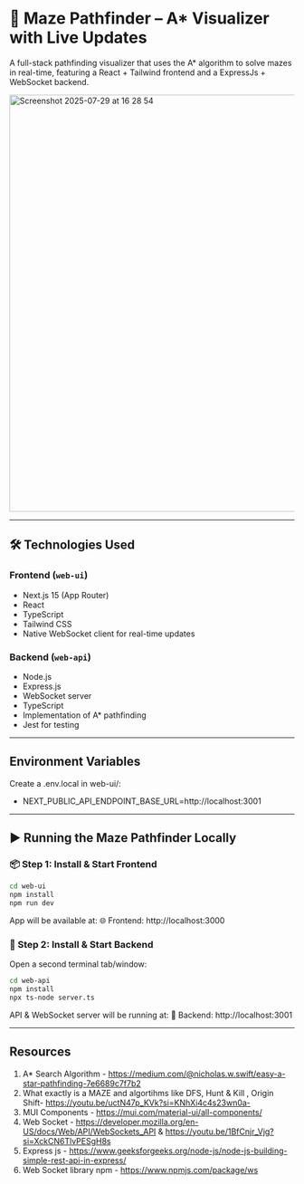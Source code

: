 # 🧭 Maze Pathfinder – A* Visualizer with Live Updates

A full-stack pathfinding visualizer that uses the A* algorithm to solve mazes in real-time, featuring a React + Tailwind frontend and a ExpressJs + WebSocket backend.

<img width="665" height="737" alt="Screenshot 2025-07-29 at 16 28 54" src="https://github.com/user-attachments/assets/76ea5f20-2ed0-4260-a0bb-a690b3a72c81" />

---

## 🛠️ Technologies Used

### **Frontend (`web-ui`)**
- Next.js 15 (App Router)
- React
- TypeScript
- Tailwind CSS
- Native WebSocket client for real-time updates

### **Backend (`web-api`)**
- Node.js
- Express.js
- WebSocket server
- TypeScript
- Implementation of A* pathfinding
- Jest for testing
  
---
## Environment Variables

Create a .env.local in web-ui/:
- NEXT_PUBLIC_API_ENDPOINT_BASE_URL=http://localhost:3001

---
## ▶️ Running the Maze Pathfinder Locally

### 📦 Step 1: Install & Start Frontend

```bash
cd web-ui
npm install
npm run dev
```

App will be available at:
🌐 Frontend: http://localhost:3000

### 🔧 Step 2: Install & Start Backend
Open a second terminal tab/window:

```bash
cd web-api 
npm install
npx ts-node server.ts
```

API & WebSocket server will be running at:
🔌 Backend: http://localhost:3001

---
## Resources
1. A* Search Algorithm - https://medium.com/@nicholas.w.swift/easy-a-star-pathfinding-7e6689c7f7b2 
2. What exactly is a MAZE and algortihms like DFS, Hunt & Kill , Origin Shift- https://youtu.be/uctN47p_KVk?si=KNhXi4c4s23wn0a-
3. MUI Components - https://mui.com/material-ui/all-components/
4. Web Socket - https://developer.mozilla.org/en-US/docs/Web/API/WebSockets_API & https://youtu.be/1BfCnjr_Vjg?si=XckCN6TlvPESgH8s
5. Express js - https://www.geeksforgeeks.org/node-js/node-js-building-simple-rest-api-in-express/
6. Web Socket library npm - https://www.npmjs.com/package/ws
